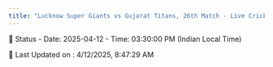 ```yaml
---
title: "Lucknow Super Giants vs Gujarat Titans, 26th Match - Live Cricket Score"
---
```


📑 Status - Date: 2025-04-12 - Time: 03:30:00 PM (Indian Local Time)

📝 Last Updated on : 4/12/2025, 8:47:29 AM  

